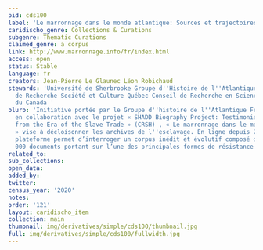 ```yaml
---
pid: cds100
label: 'Le marronnage dans le monde atlantique: Sources et trajectoires de vie'
caridischo_genre: Collections & Curations
subgenre: Thematic Curations
claimed_genre: a corpus
link: http://www.marronnage.info/fr/index.html
access: open
status: Stable
language: fr
creators: Jean-Pierre Le Glaunec Léon Robichaud
stewards: 'Université de Sherbrooke Groupe d''Histoire de l''Atlantique Français Fonds
  de Recherche Société et Culture Québec Conseil de Recherche en Sciences Humaines
  du Canada '
blurb: 'Initiative portée par le Groupe d''histoire de l''Atlantique Français (FRQSC)
  en collaboration avec le projet « SHADD Biography Project: Testimonies of West Africans
  from the Era of the Slave Trade » (CRSH) , « Le marronnage dans le monde atlantique
  » vise à décloisonner les archives de l''esclavage. En ligne depuis 2009, cette
  plateforme permet d’interroger un corpus inédit et évolutif composé de plus de 20
  000 documents portant sur l’une des principales formes de résistance à l’esclavage.'
related_to:
sub_collections:
open_data:
added_by:
twitter:
census_year: '2020'
notes:
order: '121'
layout: caridischo_item
collection: main
thumbnail: img/derivatives/simple/cds100/thumbnail.jpg
full: img/derivatives/simple/cds100/fullwidth.jpg
---
```

